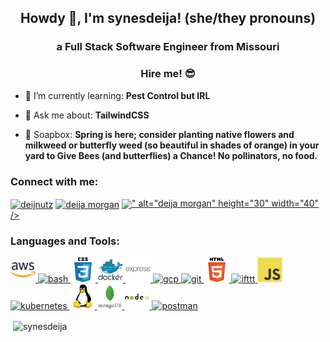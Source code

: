 <h2 align="center">Howdy 👋, I'm synesdeija! (she/they pronouns) </h2>
<h3 align="center">a Full Stack Software Engineer from Missouri</h3>
<h3 align="center">Hire me! 😎</h3>

- 🌱 I’m currently learning:  **Pest Control but IRL**

- 💬 Ask me about:  **TailwindCSS**

- 🧼 Soapbox:  **Spring is here; consider planting native flowers and milkweed or butterfly weed (so beautiful in shades of orange) in your yard to Give Bees (and butterflies) a Chance! No pollinators, no food.**

<h3 align="left">Connect with me:</h3>
<p align="left">
<a href="https://twitter.com/deijnutz" target="blank"><img align="center" src="https://raw.githubusercontent.com/rahuldkjain/github-profile-readme-generator/master/src/images/icons/Social/twitter.svg" alt="deijnutz" height="30" width="40" /></a>
<a href="https://linkedin.com/in/deija" target="blank"><img align="center" src="https://raw.githubusercontent.com/rahuldkjain/github-profile-readme-generator/master/src/images/icons/Social/linked-in-alt.svg" alt="deija morgan" height="30" width="40" /></a>
<a href="https://deija.space" target="blank"><img align="center" src="<svg xmlns="http://www.w3.org/2000/svg" viewBox="0 0 512 512"><!--! Font Awesome Pro 6.4.0 by @fontawesome - https://fontawesome.com License - https://fontawesome.com/license (Commercial License) Copyright 2023 Fonticons, Inc. --><path d="M464 31.1a.9 .9 0 1 0 -1.6 .5 .9 .9 0 1 0 1.6-.5zm-5.2 22.1c-11.9 4.4-27 11.5-45 21.9c-13.4-11.8-27.9-21.8-43-30c63.8-40.5 113.9-56.2 133.1-37c22.1 22.1-2.3 85.6-57.6 163.7C457.7 197.6 464 226 464 256c0 114.9-93.1 208-208 208c-30 0-58.4-6.3-84.2-17.7C93.7 501.6 30.3 526 8.1 503.9c-19.2-19.2-3.4-69.3 37-133.1c8.3 15.1 18.3 29.6 30 43c-10.4 18-17.6 33-21.9 45c12.6-4.6 28.7-12.3 48.1-23.8c8.2-4.8 16.7-10.2 25.4-16C78.8 380.9 48 322 48 256C48 141.1 141.1 48 256 48c66 0 124.9 30.8 163 78.8c5.8-8.8 11.2-17.3 16-25.4c11.4-19.4 19.2-35.5 23.8-48.1zM389.6 167.9C361 124.6 311.8 96 256 96C167.6 96 96 167.6 96 256c0 55.8 28.6 105 71.9 133.6c37.1-28.2 77.4-63.4 117.8-103.8s75.6-80.8 103.8-117.8zM217.9 411.4c12.2 3 25 4.6 38.1 4.6c88.4 0 160-71.6 160-160c0-13.1-1.6-25.9-4.6-38.1c-26.5 33-57.4 67.5-91.7 101.8s-68.8 65.2-101.8 91.7zM31.1 464a.9 .9 0 1 0 .5-1.6 .9 .9 0 1 0 -.5 1.6zm16.8 16a1.1 1.1 0 1 0 1.8 1.1A1.1 1.1 0 1 0 47.9 480zM480 47.9a1.1 1.1 0 1 0 1.1 1.8A1.1 1.1 0 1 0 480 47.9z"/></svg>" alt="deija morgan" height="30" width="40" /></a>
</p>

<h3 align="left">Languages and Tools:</h3>
<p align="left"> <a href="https://aws.amazon.com" target="_blank" rel="noreferrer"> <img src="https://raw.githubusercontent.com/devicons/devicon/master/icons/amazonwebservices/amazonwebservices-original-wordmark.svg" alt="aws" width="40" height="40"/> </a> <a href="https://www.gnu.org/software/bash/" target="_blank" rel="noreferrer"> <img src="https://www.vectorlogo.zone/logos/gnu_bash/gnu_bash-icon.svg" alt="bash" width="40" height="40"/> </a> <a href="https://www.w3schools.com/css/" target="_blank" rel="noreferrer"> <img src="https://raw.githubusercontent.com/devicons/devicon/master/icons/css3/css3-original-wordmark.svg" alt="css3" width="40" height="40"/> </a> <a href="https://www.docker.com/" target="_blank" rel="noreferrer"> <img src="https://raw.githubusercontent.com/devicons/devicon/master/icons/docker/docker-original-wordmark.svg" alt="docker" width="40" height="40"/> </a> <a href="https://expressjs.com" target="_blank" rel="noreferrer"> <img src="https://raw.githubusercontent.com/devicons/devicon/master/icons/express/express-original-wordmark.svg" alt="express" width="40" height="40"/> </a> <a href="https://cloud.google.com" target="_blank" rel="noreferrer"> <img src="https://www.vectorlogo.zone/logos/google_cloud/google_cloud-icon.svg" alt="gcp" width="40" height="40"/> </a> <a href="https://git-scm.com/" target="_blank" rel="noreferrer"> <img src="https://www.vectorlogo.zone/logos/git-scm/git-scm-icon.svg" alt="git" width="40" height="40"/> </a> <a href="https://www.w3.org/html/" target="_blank" rel="noreferrer"> <img src="https://raw.githubusercontent.com/devicons/devicon/master/icons/html5/html5-original-wordmark.svg" alt="html5" width="40" height="40"/> </a> <a href="https://ifttt.com/" target="_blank" rel="noreferrer"> <img src="https://www.vectorlogo.zone/logos/ifttt/ifttt-ar21.svg" alt="ifttt" width="40" height="40"/> </a> <a href="https://developer.mozilla.org/en-US/docs/Web/JavaScript" target="_blank" rel="noreferrer"> <img src="https://raw.githubusercontent.com/devicons/devicon/master/icons/javascript/javascript-original.svg" alt="javascript" width="40" height="40"/> </a> <a href="https://kubernetes.io" target="_blank" rel="noreferrer"> <img src="https://www.vectorlogo.zone/logos/kubernetes/kubernetes-icon.svg" alt="kubernetes" width="40" height="40"/> </a> <a href="https://www.linux.org/" target="_blank" rel="noreferrer"> <img src="https://raw.githubusercontent.com/devicons/devicon/master/icons/linux/linux-original.svg" alt="linux" width="40" height="40"/> </a> <a href="https://www.mongodb.com/" target="_blank" rel="noreferrer"> <img src="https://raw.githubusercontent.com/devicons/devicon/master/icons/mongodb/mongodb-original-wordmark.svg" alt="mongodb" width="40" height="40"/> </a> <a href="https://nodejs.org" target="_blank" rel="noreferrer"> <img src="https://raw.githubusercontent.com/devicons/devicon/master/icons/nodejs/nodejs-original-wordmark.svg" alt="nodejs" width="40" height="40"/> </a> <a href="https://postman.com" target="_blank" rel="noreferrer"> <img src="https://www.vectorlogo.zone/logos/getpostman/getpostman-icon.svg" alt="postman" width="40" height="40"/> </a> </p>

<p>&nbsp;<img align="center" src="https://github-readme-stats.vercel.app/api?username=synesdeija&show_icons=true&locale=en" alt="synesdeija" /></p>

